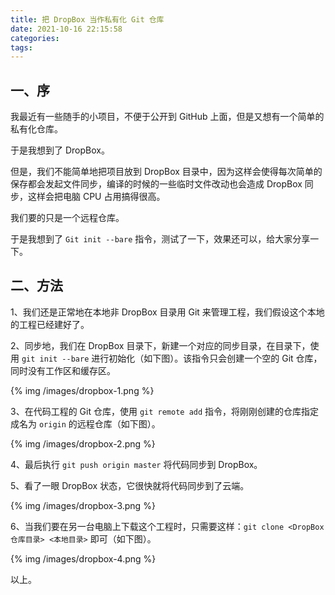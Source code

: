 ```yaml
---
title: 把 DropBox 当作私有化 Git 仓库
date: 2021-10-16 22:15:58
categories:
tags:
---
```


## 一、序

我最近有一些随手的小项目，不便于公开到 GitHub 上面，但是又想有一个简单的私有化仓库。

于是我想到了 DropBox。

但是，我们不能简单地把项目放到 DropBox 目录中，因为这样会使得每次简单的保存都会发起文件同步，编译的时候的一些临时文件改动也会造成 DropBox 同步，这样会把电脑 CPU 占用搞得很高。

我们要的只是一个远程仓库。

于是我想到了 `Git init --bare` 指令，测试了一下，效果还可以，给大家分享一下。

## 二、方法

1、我们还是正常地在本地非 DropBox 目录用 Git 来管理工程，我们假设这个本地的工程已经建好了。

2、同步地，我们在 DropBox 目录下，新建一个对应的同步目录，在目录下，使用 `git init --bare` 进行初始化（如下图）。该指令只会创建一个空的 Git 仓库，同时没有工作区和缓存区。

{% img /images/dropbox-1.png %}

3、在代码工程的 Git 仓库，使用 `git remote add` 指令，将刚刚创建的仓库指定成名为 `origin` 的远程仓库（如下图）。

{% img /images/dropbox-2.png %}

4、最后执行 `git push origin master` 将代码同步到 DropBox。

5、看了一眼 DropBox 状态，它很快就将代码同步到了云端。

{% img /images/dropbox-3.png %}

6、当我们要在另一台电脑上下载这个工程时，只需要这样：`git clone <DropBox仓库目录> <本地目录>` 即可（如下图）。

{% img /images/dropbox-4.png %}

以上。


